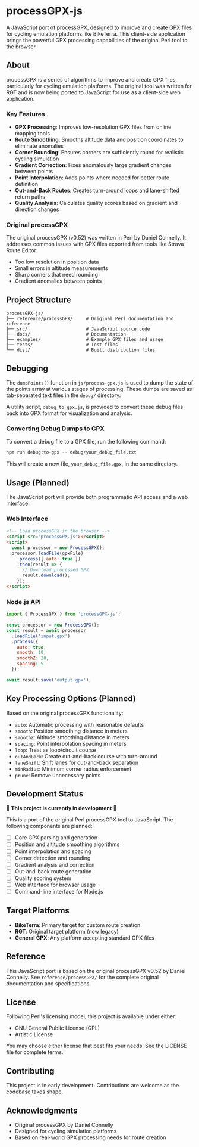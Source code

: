 # processGPX-js

A JavaScript port of processGPX, designed to improve and create GPX files for cycling emulation platforms like BikeTerra. This client-side application brings the powerful GPX processing capabilities of the original Perl tool to the browser.

## About

processGPX is a series of algorithms to improve and create GPX files, particularly for cycling emulation platforms. The original tool was written for RGT and is now being ported to JavaScript for use as a client-side web application.

### Key Features

- **GPX Processing**: Improves low-resolution GPX files from online mapping tools
- **Route Smoothing**: Smooths altitude data and position coordinates to eliminate anomalies
- **Corner Rounding**: Ensures corners are sufficiently round for realistic cycling simulation
- **Gradient Correction**: Fixes anomalously large gradient changes between points
- **Point Interpolation**: Adds points where needed for better route definition
- **Out-and-Back Routes**: Creates turn-around loops and lane-shifted return paths
- **Quality Analysis**: Calculates quality scores based on gradient and direction changes

### Original processGPX

The original processGPX (v0.52) was written in Perl by Daniel Connelly. It addresses common issues with GPX files exported from tools like Strava Route Editor:

- Too low resolution in position data
- Small errors in altitude measurements
- Sharp corners that need rounding
- Gradient anomalies between points

## Project Structure

```
processGPX-js/
├── reference/processGPX/     # Original Perl documentation and reference
├── src/                      # JavaScript source code
├── docs/                     # Documentation
├── examples/                 # Example GPX files and usage
├── tests/                    # Test files
└── dist/                     # Built distribution files
```

## Debugging

The `dumpPoints()` function in `js/process-gpx.js` is used to dump the state of the points array at various stages of processing. These dumps are saved as tab-separated text files in the `debug/` directory.

A utility script, `debug_to_gpx.js`, is provided to convert these debug files back into GPX format for visualization and analysis.

### Converting Debug Dumps to GPX

To convert a debug file to a GPX file, run the following command:

```bash
npm run debug:to-gpx -- debug/your_debug_file.txt
```

This will create a new file, `your_debug_file.gpx`, in the same directory.

## Usage (Planned)

The JavaScript port will provide both programmatic API access and a web interface:

### Web Interface
```html
<!-- Load processGPX in the browser -->
<script src="processGPX.js"></script>
<script>
  const processor = new ProcessGPX();
  processor.loadFile(gpxFile)
    .process({ auto: true })
    .then(result => {
      // Download processed GPX
      result.download();
    });
</script>
```

### Node.js API
```javascript
import { ProcessGPX } from 'processGPX-js';

const processor = new ProcessGPX();
const result = await processor
  .loadFile('input.gpx')
  .process({
    auto: true,
    smooth: 10,
    smoothZ: 20,
    spacing: 5
  });

await result.save('output.gpx');
```

## Key Processing Options (Planned)

Based on the original processGPX functionality:

- `auto`: Automatic processing with reasonable defaults
- `smooth`: Position smoothing distance in meters
- `smoothZ`: Altitude smoothing distance in meters
- `spacing`: Point interpolation spacing in meters
- `loop`: Treat as loop/circuit course
- `outAndBack`: Create out-and-back course with turn-around
- `laneShift`: Shift lanes for out-and-back separation
- `minRadius`: Minimum corner radius enforcement
- `prune`: Remove unnecessary points

## Development Status

🚧 **This project is currently in development** 🚧

This is a port of the original Perl processGPX tool to JavaScript. The following components are planned:

- [ ] Core GPX parsing and generation
- [ ] Position and altitude smoothing algorithms
- [ ] Point interpolation and spacing
- [ ] Corner detection and rounding
- [ ] Gradient analysis and correction
- [ ] Out-and-back route generation
- [ ] Quality scoring system
- [ ] Web interface for browser usage
- [ ] Command-line interface for Node.js

## Target Platforms

- **BikeTerra**: Primary target for custom route creation
- **RGT**: Original target platform (now legacy)
- **General GPX**: Any platform accepting standard GPX files

## Reference

This JavaScript port is based on the original processGPX v0.52 by Daniel Connelly. See `reference/processGPX/` for the complete original documentation and specifications.

## License

Following Perl's licensing model, this project is available under either:
- GNU General Public License (GPL)
- Artistic License

You may choose either license that best fits your needs. See the LICENSE file for complete terms.

## Contributing

This project is in early development. Contributions are welcome as the codebase takes shape.

## Acknowledgments

- Original processGPX by Daniel Connelly
- Designed for cycling simulation platforms
- Based on real-world GPX processing needs for route creation